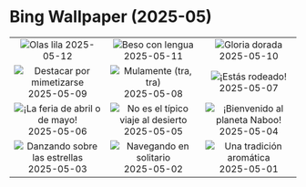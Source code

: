 # Bing Wallpaper (2025-05)

|  |  |  |
|:---:|:---:|:---:|
| ![](https://www.bing.com/th?id=OHR.IrisGarden_ES-ES1321322600_400x240.jpg "Olas lila") 2025-05-12 | ![](https://www.bing.com/th?id=OHR.LeopardMother_ES-ES1210066604_400x240.jpg "Beso con lengua") 2025-05-11 | ![](https://www.bing.com/th?id=OHR.MinnesotaRotunda_ES-ES1077273863_400x240.jpg "Gloria dorada") 2025-05-10 |
| ![](https://www.bing.com/th?id=OHR.CuteChameleon_ES-ES0921973788_400x240.jpg "Destacar por mimetizarse") 2025-05-09 | ![](https://www.bing.com/th?id=OHR.RhyoliteDonkeys_ES-ES0826770025_400x240.jpg "Mulamente (tra, tra)") 2025-05-08 | ![](https://www.bing.com/th?id=OHR.DunluceIreland_ES-ES0624885257_400x240.jpg "¡Estás rodeado!") 2025-05-07 |
| ![](https://www.bing.com/th?id=OHR.SevillaFairMay_ES-ES5278862844_400x240.jpg "¡La feria de abril o de mayo!") 2025-05-06 | ![](https://www.bing.com/th?id=OHR.FlyoverNamibia_ES-ES6293940191_400x240.jpg "No es el típico viaje al desierto") 2025-05-05 | ![](https://www.bing.com/th?id=OHR.SevilleNaboo_ES-ES5034292868_400x240.jpg "¡Bienvenido al planeta Naboo!") 2025-05-04 |
| ![](https://www.bing.com/th?id=OHR.ArchesGalaxy_ES-ES4610522421_400x240.jpg "Danzando sobre las estrellas") 2025-05-03 | ![](https://www.bing.com/th?id=OHR.BrazilHeron_ES-ES2902878903_400x240.jpg "Navegando en solitario") 2025-05-02 | ![](https://www.bing.com/th?id=OHR.PinkPlumeria_ES-ES3406077464_400x240.jpg "Una tradición aromática") 2025-05-01 |
